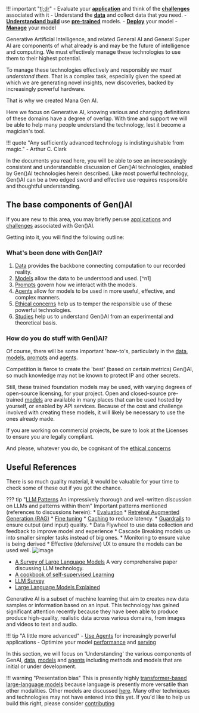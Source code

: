 !!! important "[tl;dr](#tldr)"
    - Evaluate your [**application**](./overview/applications.md) and think of the [**challenges**](./overview/challenges.md) associated with it
    - Understand the [**data**](./data/index.md) and collect data that you need.
    - [**Understandand build**](models/index.md) use [**pre-trained**](models/pre_trained_models.md) models.
    - [**Deploy**](./deploying/index.md) your model
    - [**Manage**](../Managen.ai/index.md) your model

Generative Artificial Intelligence, and related General AI and General Super AI are components of what already is and may be the future of intelligence and computing. We must effectively manage these technologies to use them to their highest potential. 

To manage these technologies effectively and responsibly _we must understand them_. That is a complex task, especially given the speed at which we are generating novel insights, new discoveries, backed by increasingly powerful hardware. 

That is why we created Mana Gen AI. 

Here we focus on Generative AI, knowing various and changing definitions of these domains have a degree of overlap. With time and support we will be able to help many people understand the technology, lest it become a magician's tool. 

!!! quote "Any sufficiently advanced technology is indistinguishable from magic."
    - Arthur C. Clark

In the documents you read here, you will be able to see an increseasingly consistent and understandable discussion of Gen()AI technologies, enabled by Gen()AI technologies herein described.  Like most powerful technology, Gen()AI can be a two edged sword and effective use requires responsible and thoughtful understanding. 

## The base components of Gen()AI

If you are new to this area, you may briefly peruse [applications](overview/applications.md) and [challenges](overview/challenges.md) associated with Gen()AI. 

Getting into it, you will find the following outline: 

### What's been done with Gen()AI?

1. [Data](data/index.md) provides the backbone connecting computation to our recorded reality.
1. [Models](models/index.md) allow the data to be understood and used. [^n1]
1. [Prompts](prompting/index.md) govern how we interact with the models.
1. [Agents](agents/index.md) allow for models to be used in more useful, effective, and complex manners.
1. [Ethical concerns](../Using/ethically/index.md) help us to temper the responsible use of these powerful technologies.
1. [Studies](studies/studies.md) help us to understand Gen()AI from an experimental and theoretical basis. 

### How do you do stuff with Gen()AI?

Of course, there will be some important 'how-to's, particularly in the [data](data/index.md), [models](models/index.md), [prompts](prompting/index.md) and [agents](./agents/index.md). 

Competition is fierce to create the 'best' (based on certain metrics) Gen()AI, so much knowledge may not be known to protect IP and other secrets.

Still, these trained foundation models may be used, with varying degrees of open-source licensing, for your project. Open and closed-source pre-trained [models](models/pre_trained_models.md) are available in many places that can be used hosted by yourself, or enabled by API services. Because of the cost and challenge involved with creating these models, it will likely be necessary to use the ones already made. 

If you are working on commercial projects, be sure to look at the Licenses to ensure you are legally compliant. 

And please, whatever you do, be cognisant of the [ethical concerns](../Using/ethically/index.md)

## Useful References 

There is so much quality material, it would be valuable for your time to check some of these out if you got the chance. 


??? tip "[LLM Patterns](https://eugeneyan.com/writing/llm-patterns/) An impressively thorough and well-written discussion on LLMs and patterns within them"
    Important patterns mentioned (references to discussions herein):
    * [Evaluation](models/evaluation.md)
    * [Retreival Augmented Generation (RAG)](agents/rag.md)
    * [Fine tuning](models/alignment.md#finetuning)
    * [Caching](agents/memory.md#caching) to reduce latency. 
    * [Guardrails](agents/interpreters.md#guardrails) to ensure output (and input) quality.
    * Data Flywheel to use data collection and feedback to improve model and experience
    * Cascade Breaking models up into smaller simpler tasks instead of big ones.
    * Monitoring to ensure value is being derived
    * Effective (defensive) UX to ensure the models can be used well. 
    ![image](https://github.com/ianderrington/genai/assets/76016868/fd03db2c-c695-4f52-8306-062fad5c3779)


- [A Survey of Large Language Models](https://arxiv.org/pdf/2303.18223.pdf) A very comprehensive paper discussing LLM technology. 
- [A cookbook of self-supervised Learning](https://arxiv.org/pdf/2304.12210.pdf) 
- [LLM Survey](https://github.com/RUCAIBox/LLMSurvey)
- [Large Language Models Explained](https://www.understandingai.org/p/large-language-models-explained-with)


Generative AI is a subset of machine learning that aim to creates new data samples or information based on an input. This technology has gained significant attention recently because they have been able to produce produce high-quality, realistic data across various domains, from images and videos to text and audio.

!!! tip "A little more advanced"
    - [Use Agents](agents/index.md) for increasingly powerful applications
    - Optimize your model [performance](models/optimizing_hyper_parameters.md) and [serving](models/call_optimization.md)

In this section, we will focus on 'Understanding' the various components of GenAI, [data](./data/index.md), [models](./models/index.md) and [agents](./agents/index.md) including methods and models that are initial or under development. 

!!! warning "Presentation bias"
    This is presently highly [transformer-based large-language models](models/classes/transformers.md) because language is presently more versatile than other modalities. Other models are discussed [here](models/classes/index.md). Many other techniques and technologies may not have entered into this yet. If you'd like to help us build this right, please consider [contributing](../Managen.ai/contributing.md)
